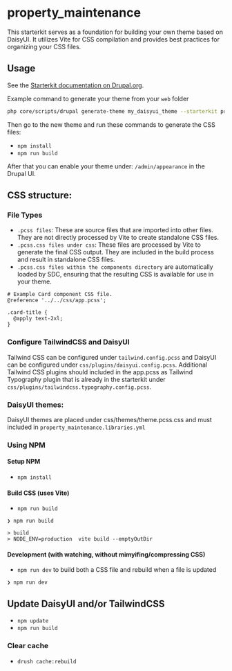 # property_maintenance

This starterkit serves as a foundation for building your own theme based on DaisyUI. It utilizes Vite for CSS compilation and provides best practices for organizing your CSS files.

## Usage

See the [Starterkit documentation on Drupal.org](https://www.drupal.org/docs/core-modules-and-themes/core-themes/starterkit-theme).

Example command to generate your theme from your `web` folder

```bash
php core/scripts/drupal generate-theme my_daisyui_theme --starterkit property_maintenance --path themes/custom
```

Then go to the new theme and run these commands to generate the CSS files: 
- `npm install`
- `npm run build`

After that you can enable your theme under: `/admin/appearance` in the Drupal UI.

## CSS structure:

### File Types
* `.pcss files`: These are source files that are imported into other files. They are not directly processed by Vite to create standalone CSS files.
* `.pcss.css files under css`: These files are processed by Vite to generate the final CSS output. They are included in the build process and result in standalone CSS files.
* `.pcss.css files within the components directory` are automatically loaded by SDC, ensuring that the resulting CSS is available for use in your theme.
```
# Example Card component CSS file.
@reference '../../css/app.pcss';

.card-title {
  @apply text-2xl;
}
```
### Configure TailwindCSS and DaisyUI
Tailwind CSS can be configured under `tailwind.config.pcss` and DaisyUI can be configured under `css/plugins/daisyui.config.pcss`.
Additional Tailwind CSS plugins should included in the app.pcss as Tailwind Typography plugin that is already in the starterkit under `css/plugins/tailwindcss.typography.config.pcss`.

### DaisyUI themes:
DaisyUI themes are placed under css/themes/theme.pcss.css and must included in `property_maintenance.libraries.yml`

### Using NPM

#### Setup NPM
- `npm install`

#### Build CSS (uses Vite)
- `npm run build`
```
❯ npm run build

> build
> NODE_ENV=production  vite build --emptyOutDir
```

#### Development (with watching, without mimyifing/compressing CSS)
- ```npm run dev``` to build both a CSS file and rebuild when a file is updated
```
❯ npm run dev
```

## Update DaisyUI and/or TailwindCSS

- ```npm update```
- ```npm run build```

### Clear cache
- ```drush cache:rebuild```

